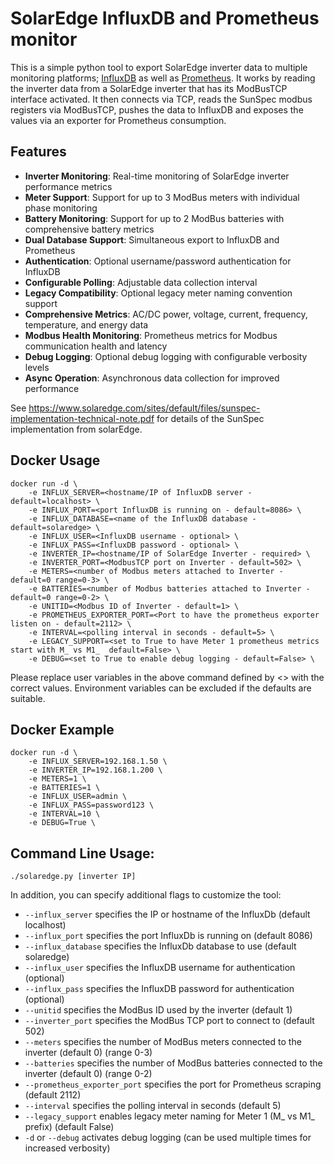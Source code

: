 SolarEdge InfluxDB and Prometheus monitor
==========================

This is a simple python tool to export SolarEdge inverter data to multiple monitoring platforms; <a href="https://www.influxdata.com/time-series-platform/influxdb/">InfluxDB</a> as well as <a href="https://prometheus.io/">Prometheus</a>.  It works by reading the inverter
data from a SolarEdge inverter that has its ModBusTCP interface activated.
It then connects via TCP, reads the SunSpec modbus registers via ModBusTCP, pushes the data to InfluxDB and exposes the values via an exporter for Prometheus consumption.

Features
------
* **Inverter Monitoring**: Real-time monitoring of SolarEdge inverter performance metrics
* **Meter Support**: Support for up to 3 ModBus meters with individual phase monitoring
* **Battery Monitoring**: Support for up to 2 ModBus batteries with comprehensive battery metrics
* **Dual Database Support**: Simultaneous export to InfluxDB and Prometheus
* **Authentication**: Optional username/password authentication for InfluxDB
* **Configurable Polling**: Adjustable data collection interval
* **Legacy Compatibility**: Optional legacy meter naming convention support
* **Comprehensive Metrics**: AC/DC power, voltage, current, frequency, temperature, and energy data
* **Modbus Health Monitoring**: Prometheus metrics for Modbus communication health and latency
* **Debug Logging**: Optional debug logging with configurable verbosity levels
* **Async Operation**: Asynchronous data collection for improved performance

See <https://www.solaredge.com/sites/default/files/sunspec-implementation-technical-note.pdf> for details of the SunSpec implementation from solarEdge.

Docker Usage
---
```
docker run -d \ 
    -e INFLUX_SERVER=<hostname/IP of InfluxDB server - default=localhost> \ 
    -e INFLUX_PORT=<port InfluxDB is running on - default=8086> \ 
    -e INFLUX_DATABASE=<name of the InfluxDB database - default=solaredge> \
    -e INFLUX_USER=<InfluxDB username - optional> \
    -e INFLUX_PASS=<InfluxDB password - optional> \
    -e INVERTER_IP=<hostname/IP of SolarEdge Inverter - required> \
    -e INVERTER_PORT=<ModbusTCP port on Inverter - default=502> \
    -e METERS=<number of Modbus meters attached to Inverter - default=0 range=0-3> \
    -e BATTERIES=<number of Modbus batteries attached to Inverter - default=0 range=0-2> \
    -e UNITID=<Modbus ID of Inverter - default=1> \
    -e PROMETHEUS_EXPORTER_PORT=<Port to have the prometheus exporter listen on - default=2112> \
    -e INTERVAL=<polling interval in seconds - default=5> \
    -e LEGACY_SUPPORT=<set to True to have Meter 1 prometheus metrics start with M_ vs M1_  default=False> \
    -e DEBUG=<set to True to enable debug logging - default=False> \

```
Please replace user variables in the above command defined by <> with the correct values.  Environment variables can be excluded if the defaults are suitable.

Docker Example
---
```
docker run -d \ 
    -e INFLUX_SERVER=192.168.1.50 \ 
    -e INVERTER_IP=192.168.1.200 \
    -e METERS=1 \
    -e BATTERIES=1 \
    -e INFLUX_USER=admin \
    -e INFLUX_PASS=password123 \
    -e INTERVAL=10 \
    -e DEBUG=True \

```

Command Line Usage:
------
`./solaredge.py [inverter IP]`

In addition, you can specify additional flags to customize the tool:
* `--influx_server` specifies the IP or hostname of the InfluxDb (default localhost)
* `--influx_port` specifies the port InfluxDb is running on (default 8086)
* `--influx_database` specifies the InfluxDb database to use (default solaredge)
* `--influx_user` specifies the InfluxDB username for authentication (optional)
* `--influx_pass` specifies the InfluxDB password for authentication (optional)
* `--unitid` specifies the ModBus ID used by the inverter (default 1)
* `--inverter_port` specifies the ModBus TCP port to connect to (default 502)
* `--meters` specifies the number of ModBus meters connected to the inverter (default 0) (range 0-3)
* `--batteries` specifies the number of ModBus batteries connected to the inverter (default 0) (range 0-2)
* `--prometheus_exporter_port` specifies the port for Prometheus scraping (default 2112)
* `--interval` specifies the polling interval in seconds (default 5)
* `--legacy_support` enables legacy meter naming for Meter 1 (M_ vs M1_ prefix) (default False)
* `-d` or `--debug` activates debug logging (can be used multiple times for increased verbosity)

